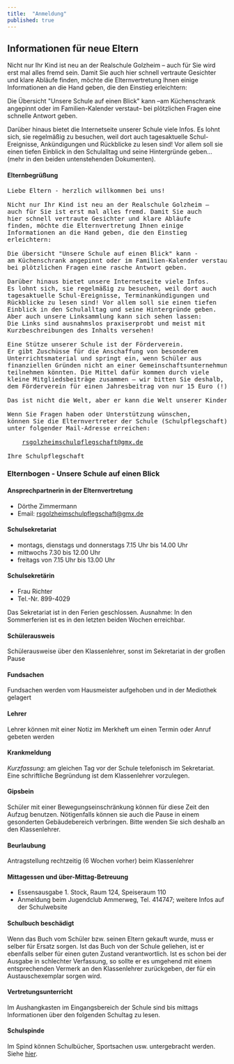 ```yaml
---
title:  "Anmeldung"
published: true
---
```


## Informationen f&uuml;r neue Eltern

Nicht nur Ihr Kind ist neu an der Realschule Golzheim – auch f&uuml;r Sie wird erst mal alles fremd sein. Damit Sie auch hier schnell vertraute Gesichter und klare Abl&auml;ufe finden, m&ouml;chte die Elternvertretung Ihnen einige Informationen an die Hand geben, die den Einstieg erleichtern:

Die &Uuml;bersicht "Unsere Schule auf einen Blick" kann –am K&uuml;chenschrank angepinnt oder im Familien-Kalender verstaut– bei pl&ouml;tzlichen Fragen eine schnelle Antwort geben. 

Dar&uuml;ber hinaus bietet die Internetseite unserer Schule viele Infos. Es lohnt sich, sie regelm&auml;&szlig;ig zu besuchen, weil dort auch tagesaktuelle Schul-Ereignisse, Ank&uuml;ndigungen und R&uuml;ckblicke zu lesen sind! Vor allem soll sie einen tiefen Einblick in den Schulalltag und seine Hintergr&uuml;nde geben... (mehr in den beiden untenstehenden Dokumenten).


####  Elternbegr&uuml;&szlig;ung

<pre>
Liebe Eltern - herzlich willkommen bei uns!

Nicht nur Ihr Kind ist neu an der Realschule Golzheim – 
auch f&uuml;r Sie ist erst mal alles fremd. Damit Sie auch 
hier schnell vertraute Gesichter und klare Abl&auml;ufe 
finden, m&ouml;chte die Elternvertretung Ihnen einige 
Informationen an die Hand geben, die den Einstieg 
erleichtern:

Die &uuml;bersicht "Unsere Schule auf einen Blick" kann - 
am K&uuml;chenschrank angepinnt oder im Familien-Kalender verstaut –
bei pl&ouml;tzlichen Fragen eine rasche Antwort geben.

Dar&uuml;ber hinaus bietet unsere Internetseite viele Infos. 
Es lohnt sich, sie regelm&auml;&szlig;ig zu besuchen, weil dort auch 
tagesaktuelle Schul-Ereignisse, Terminank&uuml;ndigungen und 
R&uuml;ckblicke zu lesen sind! Vor allem soll sie einen tiefen 
Einblick in den Schulalltag und seine Hintergr&uuml;nde geben. 
Aber auch unsere Linksammlung kann sich sehen lassen: 
Die Links sind ausnahmslos praxiserprobt und meist mit 
Kurzbeschreibungen des Inhalts versehen!

Eine St&uuml;tze unserer Schule ist der F&ouml;rderverein. 
Er gibt Zusch&uuml;sse f&uuml;r die Anschaffung von besonderem 
Unterrichtsmaterial und springt ein, wenn Sch&uuml;ler aus 
finanziellen Gr&uuml;nden nicht an einer Gemeinschaftsunternehmung 
teilnehmen k&ouml;nnten. Die Mittel daf&uuml;r kommen durch viele 
kleine Mitgliedsbeitr&auml;ge zusammen – wir bitten Sie deshalb, 
dem F&ouml;rderverein f&uuml;r einen Jahresbeitrag von nur 15 Euro (!) beizutreten.

Das ist nicht die Welt, aber er kann die Welt unserer Kinder ver&auml;ndern…

Wenn Sie Fragen haben oder Unterst&uuml;tzung w&uuml;nschen, 
k&ouml;nnen Sie die Elternvertreter der Schule (Schulpflegschaft)
unter folgender Mail-Adresse erreichen: 

	<a href="mailto:rsgolzheimschulpflegschaft@gmx.de">rsgolzheimschulpflegschaft@gmx.de</a>

Ihre Schulpflegschaft
</pre>

### Elternbogen - Unsere Schule auf einen Blick

#### Ansprechpartnerin in der Elternvertretung

- D&ouml;rthe Zimmermann 
- Email: rsgolzheimschulpflegschaft@gmx.de

#### Schulsekretariat
- montags, dienstags und donnerstags 7.15 Uhr bis 14.00 Uhr 
- mittwochs 7.30 bis 12.00 Uhr
- freitags von 7.15 Uhr bis 13.00 Uhr 

#### Schulsekret&auml;rin

- Frau Richter
- Tel.-Nr. 899-4029 

Das Sekretariat ist in den Ferien geschlossen. Ausnahme: In den Sommerferien ist es in den letzten beiden Wochen erreichbar.

#### Sch&uuml;lerausweis

Sch&uuml;lerausweise &uuml;ber den Klassenlehrer, sonst im Sekretariat in der gro&szlig;en Pause 

#### Fundsachen

Fundsachen werden vom Hausmeister aufgehoben und in der Mediothek gelagert 

#### Lehrer

Lehrer k&ouml;nnen mit einer Notiz im Merkheft um einen Termin oder Anruf gebeten werden 

#### Krankmeldung

*Kurzfassung*: am gleichen Tag vor der Schule telefonisch im Sekretariat. Eine schriftliche Begr&uuml;ndung ist dem Klassenlehrer vorzulegen.

#### Gipsbein

Sch&uuml;ler mit einer Bewegungseinschr&auml;nkung k&ouml;nnen f&uuml;r diese Zeit den Aufzug benutzen. N&ouml;tigenfalls k&ouml;nnen sie auch die Pause in einem gesonderten Geb&auml;udebereich verbringen. Bitte wenden Sie sich deshalb an den Klassenlehrer.

#### Beurlaubung

Antragstellung rechtzeitig (6 Wochen vorher) beim Klassenlehrer 

#### Mittagessen und &uuml;ber-Mittag-Betreuung

- Essensausgabe 1. Stock, Raum 124, Speiseraum 110
- Anmeldung beim Jugendclub Ammerweg, Tel. 414747; weitere Infos auf der Schulwebsite 

#### Schulbuch besch&auml;digt

Wenn das Buch vom Sch&uuml;ler bzw. seinen Eltern gekauft wurde, muss er selber f&uuml;r Ersatz sorgen. Ist das Buch von der Schule geliehen, ist er ebenfalls selber f&uuml;r einen guten Zustand verantwortlich. Ist es schon bei der Ausgabe in schlechter Verfassung, so sollte er es umgehend mit einem entsprechenden Vermerk an den Klassenlehrer zur&uuml;ckgeben, der f&uuml;r ein Austauschexemplar sorgen wird.

#### Vertretungsunterricht

Im Aushangkasten im Eingangsbereich der Schule sind bis mittags Informationen &uuml;ber den folgenden Schultag zu lesen. 

#### Schulspinde 

Im Spind k&ouml;nnen Schulb&uuml;cher, Sportsachen usw. untergebracht werden. Siehe <a href="spind-angebot.html">hier</a>.
